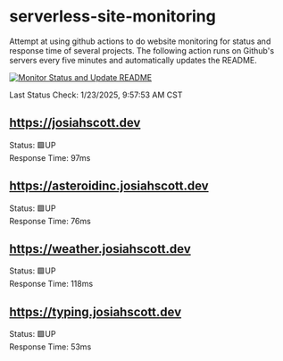 # serverless-site-monitoring
Attempt at using github actions to do website monitoring for status and response time of several projects. The following action runs on Github's servers every five minutes and automatically updates the README.  

[![Monitor Status and Update README](https://github.com/JosiahSco/serverless-site-monitoring/actions/workflows/monitor.yaml/badge.svg)](https://github.com/JosiahSco/serverless-site-monitoring/actions/workflows/monitor.yaml)

Last Status Check: 1/23/2025, 9:57:53 AM CST

## https://josiahscott.dev
Status: 🟩UP  
Response Time: 97ms

## https://asteroidinc.josiahscott.dev
Status: 🟩UP  
Response Time: 76ms

## https://weather.josiahscott.dev
Status: 🟩UP  
Response Time: 118ms

## https://typing.josiahscott.dev
Status: 🟩UP  
Response Time: 53ms

